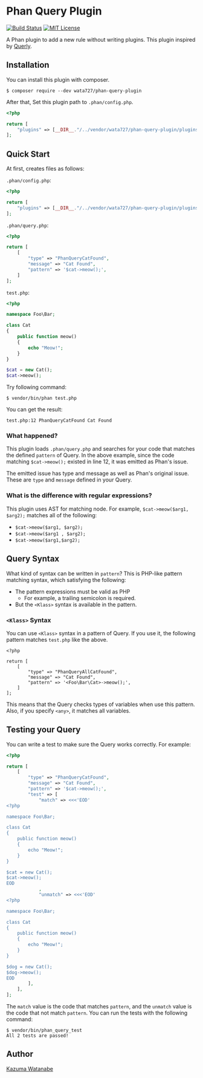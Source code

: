 # Phan Query Plugin

[![Build Status](https://travis-ci.org/wata727/phan-query-plugin.svg?branch=master)](https://travis-ci.org/wata727/phan-query-plugin)
[![MIT License](http://img.shields.io/badge/license-MIT-blue.svg?style=flat)](LICENSE)

A Phan plugin to add a new rule without writing plugins. This plugin inspired by [Querly](https://github.com/soutaro/querly).

## Installation

You can install this plugin with composer.

```
$ composer require --dev wata727/phan-query-plugin
```

After that, Set this plugin path to `.phan/config.php`.

```php
<?php

return [
    "plugins" => [__DIR__."/../vendor/wata727/phan-query-plugin/plugins/QueryPlugin.php"]
];
```

## Quick Start

At first, creates files as follows:

`.phan/config.php`:

```php
<?php

return [
    "plugins" => [__DIR__."/../vendor/wata727/phan-query-plugin/plugins/QueryPlugin.php"]
];
```

`.phan/query.php`:

```php
<?php

return [
    [
        "type" => "PhanQueryCatFound",
        "message" => "Cat Found",
        "pattern" => '$cat->meow();',
    ]
];
```

`test.php`:

```php
<?php

namespace Foo\Bar;

class Cat
{
    public function meow()
    {
        echo "Meow!";
    }
}

$cat = new Cat();
$cat->meow();
```

Try following command:

```
$ vendor/bin/phan test.php
```

You can get the result:

```
test.php:12 PhanQueryCatFound Cat Found
```

### What happened?

This plugin loads `.phan/query.php` and searches for your code that matches the defined `pattern` of Query.
In the above example, since the code matching `$cat->meow();` existed in line 12, it was emitted as Phan's issue.

The emitted issue has type and message as well as Phan's original issue. These are `type` and `message` defined in your Query.

### What is the difference with regular expressions?

This plugin uses AST for matching node. For example, `$cat->meow($arg1, $arg2);` matches all of the following:

- `$cat->meow($arg1, $arg2);`
- `$cat->meow($arg1 , $arg2);`
- `$cat->meow($arg1,$arg2);`

## Query Syntax

What kind of syntax can be written in `pattern`? This is PHP-like pattern matching syntax, which satisfying the following:

- The pattern expressions must be valid as PHP
  - For example, a trailing semicolon is required.
- But the `<Klass>` syntax is available in the pattern.

### `<Klass>` Syntax

You can use `<Klass>` syntax in a pattern of Query. If you use it, the following pattern matches `test.php` like the above.

```
<?php

return [
    [
        "type" => "PhanQueryAllCatFound",
        "message" => "Cat Found",
        "pattern" => '<Foo\Bar\Cat>->meow();',
    ]
];
```

This means that the Query checks types of variables when use this pattern. Also, if you specify `<any>`, it matches all variables.

## Testing your Query

You can write a test to make sure the Query works correctly. For example:

```php
<?php

return [
    [
        "type" => "PhanQueryCatFound",
        "message" => "Cat Found",
        "pattern" => '$cat->meow();',
        "test" => [
            "match" => <<<'EOD'
<?php

namespace Foo\Bar;

class Cat
{
    public function meow()
    {
        echo "Meow!";
    }
}

$cat = new Cat();
$cat->meow();
EOD
            ,
            "unmatch" => <<<'EOD'
<?php

namespace Foo\Bar;

class Cat
{
    public function meow()
    {
        echo "Meow!";
    }
}

$dog = new Cat();
$dog->meow();
EOD
        ],
    ],
];
```

The `match` value is the code that matches `pattern`, and the `unmatch` value is the code that not match `pattern`. You can run the tests with the following command:

```
$ vendor/bin/phan_query_test
All 2 tests are passed!
```

## Author

[Kazuma Watanabe](https://github.com/wata727)
